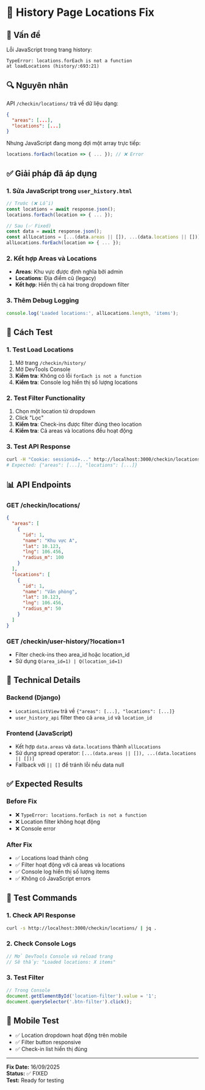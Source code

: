 # 🔧 History Page Locations Fix

## 🐛 **Vấn đề**
Lỗi JavaScript trong trang history:
```
TypeError: locations.forEach is not a function
at loadLocations (history/:693:21)
```

## 🔍 **Nguyên nhân**
API `/checkin/locations/` trả về dữ liệu dạng:
```json
{
  "areas": [...],
  "locations": [...]
}
```

Nhưng JavaScript đang mong đợi một array trực tiếp:
```javascript
locations.forEach(location => { ... }); // ❌ Error
```

## ✅ **Giải pháp đã áp dụng**

### **1. Sửa JavaScript trong `user_history.html`**
```javascript
// Trước (❌ Lỗi)
const locations = await response.json();
locations.forEach(location => { ... });

// Sau (✅ Fixed)
const data = await response.json();
const allLocations = [...(data.areas || []), ...(data.locations || [])];
allLocations.forEach(location => { ... });
```

### **2. Kết hợp Areas và Locations**
- **Areas**: Khu vực được định nghĩa bởi admin
- **Locations**: Địa điểm cũ (legacy)
- **Kết hợp**: Hiển thị cả hai trong dropdown filter

### **3. Thêm Debug Logging**
```javascript
console.log('Loaded locations:', allLocations.length, 'items');
```

## 🧪 **Cách Test**

### **1. Test Load Locations**
1. Mở trang `/checkin/history/`
2. Mở DevTools Console
3. **Kiểm tra**: Không có lỗi `forEach is not a function`
4. **Kiểm tra**: Console log hiển thị số lượng locations

### **2. Test Filter Functionality**
1. Chọn một location từ dropdown
2. Click "Lọc"
3. **Kiểm tra**: Check-ins được filter đúng theo location
4. **Kiểm tra**: Cả areas và locations đều hoạt động

### **3. Test API Response**
```bash
curl -H "Cookie: sessionid=..." http://localhost:3000/checkin/locations/
# Expected: {"areas": [...], "locations": [...]}
```

## 📊 **API Endpoints**

### **GET /checkin/locations/**
```json
{
  "areas": [
    {
      "id": 1,
      "name": "Khu vực A",
      "lat": 10.123,
      "lng": 106.456,
      "radius_m": 100
    }
  ],
  "locations": [
    {
      "id": 1,
      "name": "Văn phòng",
      "lat": 10.123,
      "lng": 106.456,
      "radius_m": 50
    }
  ]
}
```

### **GET /checkin/user-history/?location=1**
- Filter check-ins theo area_id hoặc location_id
- Sử dụng `Q(area_id=1) | Q(location_id=1)`

## 🔧 **Technical Details**

### **Backend (Django)**
- `LocationListView` trả về `{"areas": [...], "locations": [...]}`
- `user_history_api` filter theo cả `area_id` và `location_id`

### **Frontend (JavaScript)**
- Kết hợp `data.areas` và `data.locations` thành `allLocations`
- Sử dụng spread operator: `[...(data.areas || []), ...(data.locations || [])]`
- Fallback với `|| []` để tránh lỗi nếu data null

## ✅ **Expected Results**

### **Before Fix**
- ❌ `TypeError: locations.forEach is not a function`
- ❌ Location filter không hoạt động
- ❌ Console error

### **After Fix**
- ✅ Locations load thành công
- ✅ Filter hoạt động với cả areas và locations
- ✅ Console log hiển thị số lượng items
- ✅ Không có JavaScript errors

## 🚀 **Test Commands**

### **1. Check API Response**
```bash
curl -s http://localhost:3000/checkin/locations/ | jq .
```

### **2. Check Console Logs**
```javascript
// Mở DevTools Console và reload trang
// Sẽ thấy: "Loaded locations: X items"
```

### **3. Test Filter**
```javascript
// Trong Console
document.getElementById('location-filter').value = '1';
document.querySelector('.btn-filter').click();
```

## 📱 **Mobile Test**
- ✅ Location dropdown hoạt động trên mobile
- ✅ Filter button responsive
- ✅ Check-in list hiển thị đúng

---

**Fix Date:** 16/09/2025  
**Status:** ✅ FIXED  
**Test:** Ready for testing
